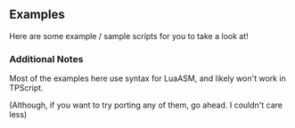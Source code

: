 ## Examples

Here are some example / sample scripts for you to take a look at!

### Additional Notes

Most of the examples here use syntax for LuaASM, and likely won't work in TPScript.

(Although, if you want to try porting any of them, go ahead. I couldn't care less)

